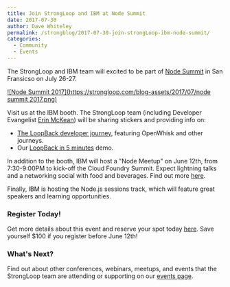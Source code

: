 ```yaml
---
title: Join StrongLoop and IBM at Node Summit
date: 2017-07-30
author: Dave Whiteley
permalink: /strongblog/2017-07-30-join-strongLoop-ibm-node-summit/
categories:
  - Community
  - Events
---
```


The StrongLoop and IBM team will excited to be part of [Node Summit](http://www.nodesummit.com/) in San Fransicso on July 26-27.

[![Node Summit 2017](https://strongloop.com/blog-assets/2017/07/node summit 2017.png)](http://www.nodesummit.com/)

<!--more-->
Visit us at the IBM booth. The StrongLoop team (including Developer Evangelist [Erin McKean](https://twitter.com/emckean)) will be sharing stickers and providing info on: 

- [The LoopBack developer journey](https://developer.ibm.com/code/journeys/unlock-enterprise-data-using-apis/), featuring OpenWhisk and other journeys.
- Our [LoopBack in 5 minutes](http://developer.ibm.com/apiconnect/2017/03/09/loopback-in-5-minutes/) demo.

In addition to the booth, IBM will host a "Node Meetup" on June 12th, from 7:30-9:00PM to kick-off the Cloud Foundry Summit. Expect lightning talks and a networking social with food and beverages. Find out more [here](https://www.eventbrite.com/e/slay-the-dragons-of-a-monolith-with-nodejs-microservices-tickets-35058740637).

Finally, IBM is hosting the Node.js sessions track, which will feature great speakers and learning opportunities.


### Register Today!

Get more details about this event and reserve your spot today [here](http://www.nodesummit.com/registration/). Save yourself $100 if you register before June 12th!

### What's Next?

Find out about other conferences, webinars, meetups, and events that the StrongLoop team are attending or supporting on our [events page](https://strongloop.com/events/).
